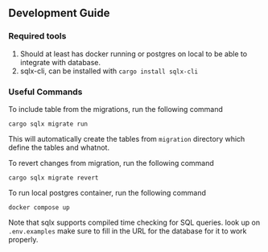 ## Development Guide

### Required tools

1. Should at least has docker running or postgres on local to be able to integrate with database.
2. sqlx-cli, can be installed with `cargo install sqlx-cli`


### Useful Commands

To include table from the migrations, run the following command

```
cargo sqlx migrate run
```

This will automatically create the tables from `migration` directory which define the tables and whatnot.

To revert changes from migration, run the following command

```
cargo sqlx migrate revert
```

To run local postgres container, run the following command

```
docker compose up
```

Note that sqlx supports compiled time checking for SQL queries. look up on `.env.examples` make sure to fill in the URL for the database for it to work properly.